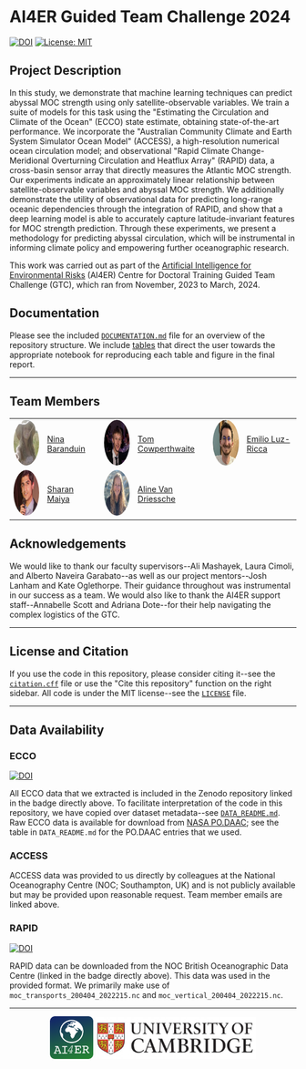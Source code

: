 # AI4ER Guided Team Challenge 2024

[![DOI](https://zenodo.org/badge/735913470.svg)](https://zenodo.org/doi/10.5281/zenodo.10817670) [![License: MIT](https://img.shields.io/badge/License-MIT-yellow.svg)](https://opensource.org/licenses/MIT)

## Project Description

In this study, we demonstrate that machine learning techniques can predict abyssal MOC strength using only satellite-observable variables. We train a suite of models for this task using the "Estimating the Circulation and Climate of the Ocean" (ECCO) state estimate, obtaining state-of-the-art performance. We incorporate the "Australian Community Climate and Earth System Simulator Ocean Model" (ACCESS), a high-resolution numerical ocean circulation model; and observational "Rapid Climate Change-Meridional Overturning Circulation and Heatflux Array" (RAPID) data, a cross-basin sensor array that directly measures the Atlantic MOC strength. Our experiments indicate an approximately linear relationship between satellite-observable variables and abyssal MOC strength. We additionally demonstrate the utility of observational data for predicting long-range oceanic dependencies through the integration of RAPID, and show that a deep learning model is able to accurately capture latitude-invariant features for MOC strength prediction. Through these experiments, we present a methodology for predicting abyssal circulation, which will be instrumental in informing climate policy and empowering further oceanographic research.

This work was carried out as part of the [Artificial Intelligence for Environmental Risks](https://ai4er-cdt.esc.cam.ac.uk/) (AI4ER) Centre for Doctoral Training Guided Team Challenge (GTC), which ran from November, 2023 to March, 2024.

## Documentation

Please see the included [`DOCUMENTATION.md`](DOCUMENTATION.md) file for an overview of the repository structure. We include [tables](https://github.com/ai4er-cdt/OTP/blob/main/DOCUMENTATION.md#reproducing-report-figures-and-tables) that direct the user towards the appropriate notebook for reproducing each table and figure in the final report.

-----

## Team Members

<table>
  <tr>
    <td><img src="assets/ninab.png" alt="Nina Baranduin" style="border-radius: 50%; width: 80px; height: 80px;"></td>
    <td><a href="mailto:ngb34@cam.ac.uk">Nina Baranduin</a></td>
    <td><img src="assets/tomc.png" alt="Tom Cowperthwaite" style="border-radius: 50%; width: 80px; height: 80px;"></td>
    <td><a href="mailto:tc656@cam.ac.uk">Tom Cowperthwaite</a></td>
    <td><img src="assets/emiliolr.png" alt="Emilio Luz-Ricca" style="border-radius: 50%; width: 80px; height: 80px;"></td>
    <td><a href="mailto:el590@cam.ac.uk">Emilio Luz-Ricca</a></td>
  </tr>
  <tr>
    <td><img src="assets/sharanm.png" alt="Sharan Maiya" style="border-radius: 50%; width: 80px; height: 80px;"></td>
    <td><a href="mailto:sm2783@cam.ac.uk">Sharan Maiya</a></td>
     <td><img src="assets/alinevd.png" alt="Aline Van Driessche" style="border-radius: 50%; width: 80px; height: 80px;"></td>
    <td><a href="mailto:av656@cam.ac.uk">Aline Van Driessche</a></td>
  </tr>

</table>

## Acknowledgements

We would like to thank our faculty supervisors--Ali Mashayek, Laura Cimoli, and Alberto Naveira Garabato--as well as our project mentors--Josh Lanham and Kate Oglethorpe. Their guidance throughout was instrumental in our success as a team. We would also like to thank the AI4ER support staff--Annabelle Scott and Adriana Dote--for their help navigating the complex logistics of the GTC.

-----

## License and Citation

If you use the code in this repository, please consider citing it--see the [`citation.cff`](citation.cff) file or use the "Cite this repository" function on the right sidebar. All code is under the MIT license--see the [`LICENSE`](LICENSE) file.

-----

## Data Availability

### ECCO 

[![DOI](https://zenodo.org/badge/DOI/10.5281/zenodo.10832706.svg)](https://doi.org/10.5281/zenodo.10832706)

All ECCO data that we extracted is included in the Zenodo repository linked in the badge directly above. To facilitate interpretation of the code in this repository, we have copied over dataset metadata--see [`DATA_README.md`](DATA_README.md). Raw ECCO data is available for download from [NASA PO.DAAC](https://podaac.jpl.nasa.gov/); see the table in `DATA_README.md` for the PO.DAAC entries that we used.

### ACCESS

ACCESS data was provided to us directly by colleagues at the National Oceanography Centre (NOC; Southampton, UK) and is not publicly available but may be provided upon reasonable request. Team member emails are linked above.

### RAPID

[![DOI](https://img.shields.io/badge/DOI-10.5285%2F04c79ece--3186--349a--e063--6c86abc0158c-blue)](https://doi.org/10.5285/04c79ece-3186-349a-e063-6c86abc0158c)

RAPID data can be downloaded from the NOC British Oceanographic Data Centre (linked in the badge directly above). This data was used in the provided format. We primarily make use of `moc_transports_200404_2022215.nc` and `moc_vertical_200404_2022215.nc`. 

-----

<p align="middle">
  <a href="https://ai4er-cdt.esc.cam.ac.uk/"><img src="assets/ai4er_logo.png" width="15%"/></a>
  <a href="https://www.cam.ac.uk/"><img src="assets/cambridge_logo.png" width="56%"/></a>
</p>
